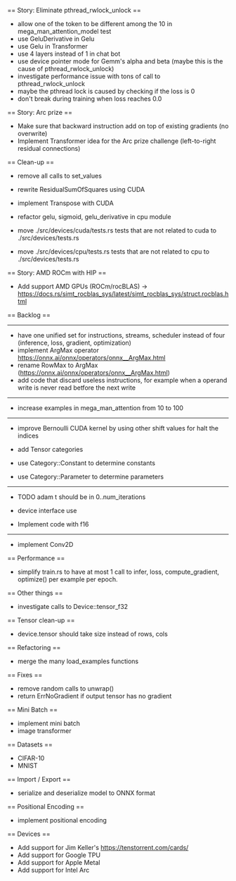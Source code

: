 == Story: Eliminate pthread_rwlock_unlock ==

- allow one of the token to be different among the 10 in mega_man_attention_model test
- use GeluDerivative in Gelu
- use Gelu in Transformer
- use 4 layers instead of 1 in chat bot
- use device pointer mode for Gemm's alpha and beta (maybe this is the cause of pthread_rwlock_unlock)
- investigate performance issue with tons of call to pthread_rwlock_unlock
- maybe the pthread lock is caused by checking if the loss is 0
- don't break during training when loss reaches 0.0

== Story: Arc prize ==

- Make sure that backward instruction add on top of existing gradients (no overwrite)
- Implement Transformer idea for the Arc prize challenge (left-to-right residual connections)

== Clean-up ==

- remove all calls to set_values
- rewrite ResidualSumOfSquares using CUDA
- implement Transpose with CUDA

- refactor gelu, sigmoid, gelu_derivative in cpu module
- move ./src/devices/cuda/tests.rs tests that are not related to cuda to ./src/devices/tests.rs
- move ./src/devices/cpu/tests.rs tests that are not related to cpu to ./src/devices/tests.rs

== Story: AMD ROCm with HIP ==

- Add support AMD GPUs (ROCm/rocBLAS) -> https://docs.rs/simt_rocblas_sys/latest/simt_rocblas_sys/struct.rocblas.html

== Backlog ==

---------------

- have one unified set for instructions, streams, scheduler instead of four (inference, loss, gradient, optimization)
- implement ArgMax operator https://onnx.ai/onnx/operators/onnx__ArgMax.html
- rename RowMax to ArgMax (https://onnx.ai/onnx/operators/onnx__ArgMax.html)
- add code that discard useless instructions, for example when a operand write is never read betfore the next write

---------------

- increase examples in mega_man_attention from 10 to 100

---------------

- improve Bernoulli CUDA kernel by using other shift values for halt the indices

- add Tensor categories
- use Category::Constant to determine constants
- use Category::Parameter to determine parameters

---------------
- TODO adam t should be in 0..num_iterations

- device interface use <T>
- Implement code with f16

---------------------

- implement Conv2D

== Performance ==

- simplify train.rs to have at most 1 call to infer, loss, compute_gradient, optimize() per example per epoch.


== Other things ==

- investigate calls to Device::tensor_f32

== Tensor clean-up ==

- device.tensor should take size instead of rows, cols

== Refactoring ==

- merge the many load_examples functions

== Fixes ==

- remove random calls to unwrap()
- return ErrNoGradient if output tensor has no gradient

== Mini Batch ==

- implement mini batch
- image transformer

== Datasets ==

- CIFAR-10
- MNIST

== Import / Export ==

- serialize and deserialize model to ONNX format

== Positional Encoding ==

- implement positional encoding

== Devices ==

- Add support for Jim Keller's https://tenstorrent.com/cards/
- Add support for Google TPU
- Add support for Apple Metal
- Add support for Intel Arc

